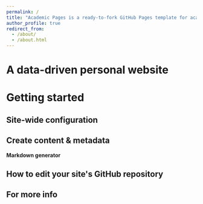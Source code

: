 ```yaml
---
permalink: /
title: "Academic Pages is a ready-to-fork GitHub Pages template for academic personal websites"
author_profile: true
redirect_from: 
  - /about/
  - /about.html
---
```




A data-driven personal website
======
 

Getting started
======

Site-wide configuration
------

Create content & metadata
------


**Markdown generator**



How to edit your site's GitHub repository
------


For more info
------
